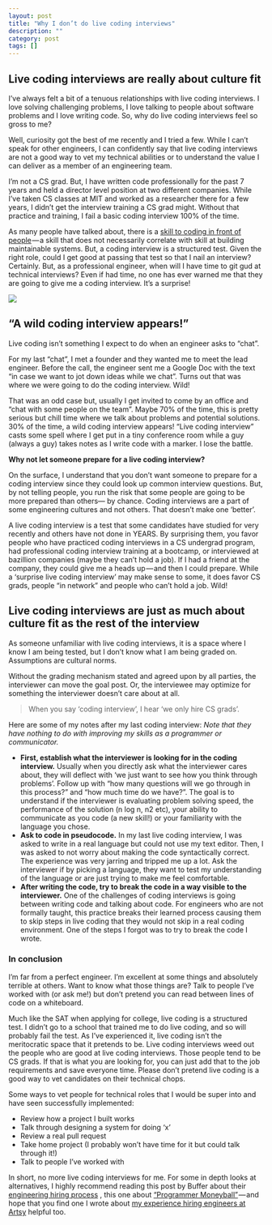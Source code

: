 ```yaml
---
layout: post
title: "Why I don’t do live coding interviews"
description: ""
category: post
tags: []
---
```


## Live coding interviews are really about culture fit

I’ve always felt a bit of a tenuous relationships with live coding
interviews. I love solving challenging problems, I love talking to
people about software problems and I love writing code. So, why do
live coding interviews feel so gross to me?

Well, curiosity got the best of me recently and I tried a few. While I
can’t speak for other engineers, I can confidently say that live
coding interviews are not a good way to vet my technical abilities or
to understand the value I can deliver as a member of an engineering
team.

I’m not a CS grad. But, I have written code professionally for the
past 7 years and held a director level position at two different
companies. While I’ve taken CS classes at MIT and worked as a
researcher there for a few years, I didn’t get the interview training
a CS grad might. Without that practice and training, I fail a basic
coding interview 100% of the time.

As many people have talked about, there is a
[skill to coding in front of people](http://www.amazon.com/Cracking-Coding-Interview-Programming-Questions/dp/098478280X) — a
skill that does not necessarily correlate with skill at building
maintainable systems. But, a coding interview is a structured
test. Given the right role, could I get good at passing that test so
that I nail an interview? Certainly. But, as a professional engineer,
when will I have time to git gud at technical interviews? Even if had
time, no one has ever warned me that they are going to give me a
coding interview. It’s a surprise!

![](https://cdn-images-1.medium.com/max/1600/1*GDOSI6LiC0GF-cdv7XDLOQ.png)

## “A wild coding interview appears!”

Live coding isn’t something I expect to do when an engineer asks to “chat”.

For my last “chat”, I met a founder and they wanted me to meet the
lead engineer. Before the call, the engineer sent me a Google Doc with
the text “in case we want to jot down ideas while we chat”. Turns out
that was where we were going to do the coding interview. Wild!

That was an odd case but, usually I get invited to come by an office
and “chat with some people on the team”. Maybe 70% of the time, this
is pretty serious but chill time where we talk about problems and
potential solutions. 30% of the time, a wild coding interview appears!
“Live coding interview” casts some spell where I get put in a tiny
conference room while a guy (always a guy) takes notes as I write code
with a marker. I lose the battle.

**Why not let someone prepare for a live coding interview?**

On the surface, I understand that you don’t want someone to prepare
for a coding interview since they could look up common interview
questions. But, by not telling people, you run the risk that some
people are going to be more prepared than others— by chance. Coding
interviews are a part of some engineering cultures and not
others. That doesn’t make one ‘better’.

A live coding interview is a test that some candidates have studied
for very recently and others have not done in YEARS. By surprising
them, you favor people who have practiced coding interviews in a CS
undergrad program, had professional coding interview training at a
bootcamp, or interviewed at bazillion companies (maybe they can’t hold
a job). If I had a friend at the company, they could give me a heads
up — and then I could prepare. While a ‘surprise live coding
interview’ may make sense to some, it does favor CS grads, people “in
network” and people who can’t hold a job. Wild!

## Live coding interviews are just as much about culture fit as the rest of the interview

As someone unfamiliar with live coding interviews, it is a space where
I know I am being tested, but I don’t know what I am being graded
on. Assumptions are cultural norms.

Without the grading mechanism stated and agreed upon by all parties,
the interviewer can move the goal post. Or, the interviewee may
optimize for something the interviewer doesn’t care about at all.

> When you say ‘coding interview’, I hear ‘we only hire CS grads’.

Here are some of my notes after my last coding interview:
*Note that they have nothing to do with improving my skills as a programmer or communicator.*

*   **First, establish what the interviewer is looking for in the coding interview.**
Usually when you directly ask what the interviewer cares about, they will deflect with ‘we just want to see how you think through problems’. Follow up with “how many questions will we go through in this process?” and “how much time do we have?”. The goal is to understand if the interviewer is evaluating problem solving speed, the performance of the solution (n log n, n2 etc), your ability to communicate as you code (a new skill!) or your familiarity with the language you chose.
*   **Ask to code in pseudocode.**
In my last live coding interview, I was asked to write in a real language but could not use my text editor. Then, I was asked to not worry about making the code syntactically correct. The experience was very jarring and tripped me up a lot. Ask the interviewer if by picking a language, they want to test my understanding of the language or are just trying to make me feel comfortable.
*   **After writing the code, try to break the code in a way visible to the interviewer.**
One of the challenges of coding interviews is going between writing code and talking about code. For engineers who are not formally taught, this practice breaks their learned process causing them to skip steps in live coding that they would not skip in a real coding environment. One of the steps I forgot was to try to break the code I wrote.

### In conclusion

I’m far from a perfect engineer. I’m excellent at some things and
absolutely terrible at others. Want to know what those things are?
Talk to people I’ve worked with (or ask me!) but don’t pretend you can
read between lines of code on a whiteboard.

Much like the SAT when applying for college, live coding is a
structured test. I didn’t go to a school that trained me to do live
coding, and so will probably fail the test. As I’ve experienced it,
live coding isn’t the meritocratic space that it pretends to be. Live
coding interviews weed out the people who are good at live coding
interviews. Those people tend to be CS grads. If that is what you are
looking for, you can just add that to the job requirements and save
everyone time. Please don’t pretend live coding is a good way to vet
candidates on their technical chops.

Some ways to vet people for technical roles that I would be super into
and have seen successfully implemented:

*   Review how a project I built works
*   Talk through designing a system for doing ‘x’
*   Review a real pull request
*   Take home project (I probably won’t have time for it but could talk through it!)
*   Talk to people I’ve worked with

In short, no more live coding interviews for me. For some in depth
looks at alternatives, I highly recommend reading this post by Buffer
about their
[engineering hiring process](https://medium.com/buffer-posts/why-we-dont-ask-technical-questions-for-technical-interviews-at-buffer-73f8132a8abd#.phe3dyy0g) ,
this one about
[“Programmer Moneyball”](http://danluu.com/programmer-moneyball/) — and
hope that you find one I wrote about
[my experience hiring engineers at Artsy](https://42hire.com/learning-from-artsy-how-to-hire-awesome-engineers-c772e498bb6c#.9cmycv77q)
helpful too.
